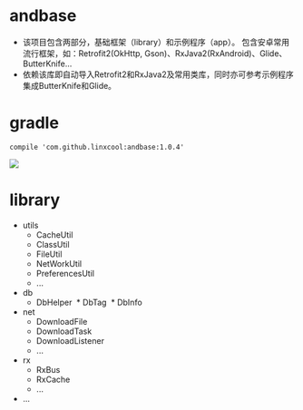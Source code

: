 # andbase

* 该项目包含两部分，基础框架（library）和示例程序（app）。 包含安卓常用流行框架，如：Retrofit2(OkHttp, Gson)、RxJava2(RxAndroid)、Glide、ButterKnife...
* 依赖该库即自动导入Retrofit2和RxJava2及常用类库，同时亦可参考示例程序集成ButterKnife和Glide。

# gradle
```
compile 'com.github.linxcool:andbase:1.0.4'
```

[![](https://jitpack.io/v/linxcool/andbase.svg)](https://jitpack.io/#linxcool/andbase)

# library
* utils
  * CacheUtil 
  * ClassUtil
  * FileUtil
  * NetWorkUtil
  * PreferencesUtil
  * ...
* db
  * DbHelper
  * DbTag
  * DbInfo
* net
  * DownloadFile
  * DownloadTask
  * DownloadListener
  * ...
* rx
  * RxBus
  * RxCache
  * ...
* ...
